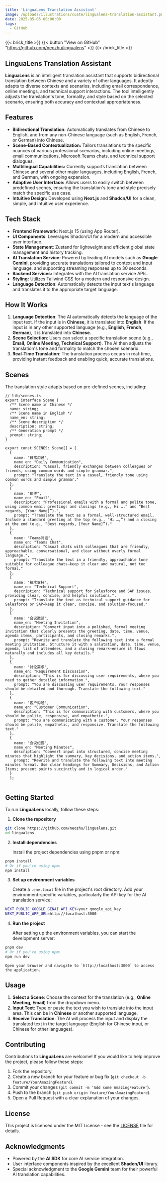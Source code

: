 ```yaml
---
title: 'LinguaLens Translation Assistant'
image: /uploads/illustrations/cuate/lingualens-translation-assistant.png
date: 2025-05-05 00:00:00
tags: 
  - GitHub
---
```


{{< brick_title >}}
{{< button "View on GitHub" "https://github.com/neozhu/lingualens" >}}
{{< /brick_title >}}

## LinguaLens Translation Assistant


**LinguaLens** is an intelligent translation assistant that supports bidirectional translation between Chinese and a variety of other languages. It adeptly adapts to diverse contexts and scenarios, including email correspondence, online meetings, and technical support interactions. The tool intelligently adjusts the translation's tone, formality, and style based on the selected scenario, ensuring both accuracy and contextual appropriateness.

## **Features**

* **Bidirectional Translation:** Automatically translates from Chinese to English, and from any non-Chinese language (such as English, French, or German) into Chinese.
* **Scene-Based Contextualization:** Tailors translations to the specific nuances of various professional scenarios, including online meetings, email communications, Microsoft Teams chats, and technical support dialogues.
* **Multilingual Capabilities:** Currently supports translation between Chinese and several other major languages, including English, French, and German, with ongoing expansion.
* **Adaptive User Interface:** Allows users to easily switch between predefined scenes, ensuring the translation's tone and style precisely match the specific use case.
* **Intuitive Design:** Developed using **Next.js** and **Shadcn/UI** for a clean, simple, and intuitive user experience.

## **Tech Stack**

* **Frontend Framework**: Next.js 15 (using App Router).
* **UI Components**: Leverages Shadcn/UI for a modern and accessible user interface.
* **State Management**: Zustand for lightweight and efficient global state management and history tracking.
* **AI Translation Service:** Powered by leading AI models such as **Google Gemini**, providing accurate translations tailored to context and input language, and supporting streaming responses up to 30 seconds.
* **Backend Services:** Integrates with the AI translation service APIs.
* **Styling:** Utilizes Tailwind CSS for a modern and responsive design.
* **Language Detection**: Automatically detects the input text's language and translates it to the appropriate target language.

## **How It Works**

1.  **Language Detection**: The AI automatically detects the language of the input text. If the input is in **Chinese**, it is translated into **English**. If the input is in any other supported language (e.g., **English**, **French**, **German**), it is translated into **Chinese**.
2.  **Scene Selection**: Users can select a specific translation scene (e.g., **Email**, **Online Meeting**, **Technical Support**). The AI then adjusts the translation's tone and formality to match the chosen scenario.
3.  **Real-Time Translation**: The translation process occurs in real-time, providing instant feedback and enabling quick, accurate translations.

## **Scenes**

The translation style adapts based on pre-defined scenes, including:

```
// lib/scenes.ts
export interface Scene {
  /** Scene name in Chinese */
  name: string;
  /** Scene name in English */
  name_en: string;
  /** Scene description */
  description: string;
  /** Generation prompt */
  prompt: string;
}

export const SCENES: Scene[] = [
  {
    name: "日常沟通",
    name_en: "Daily Communication",
    description: "Casual, friendly exchanges between colleagues or friends, using common words and simple grammar.",
    prompt: "Translate the text in a casual, friendly tone using common words and simple grammar."
  },
  {
    name: "邮件",
    name_en: "Email",
    description: "Professional emails with a formal and polite tone, using common email greetings and closings (e.g., Hi …,” and “Best regards, [Your Name]”).",
    prompt: "Translate the text as a formal, well-structured email. Include a standard greeting at the top (e.g., “Hi …,”) and a closing at the end (e.g., “Best regards, [Your Name]”)."
  },
  {
    name: "Teams对话",
    name_en: "Teams Chat",
    description: "Casual chats with colleagues that are friendly, approachable, conversational, and clear without overly formal language.",
    prompt: "Translate the text in a friendly, approachable tone suitable for colleague chats—keep it clear and natural, not too formal."
  },
  {
    name: "技术支持",
    name_en: "Technical Support",
    description: "Technical support for Salesforce and SAP issues, providing clear, concise, and helpful solutions.",
    prompt: "Translate the text as technical support guidance for Salesforce or SAP—keep it clear, concise, and solution-focused."
  },
  {
    name: "会议邀请",
    name_en: "Meeting Invitation",
    description: "Convert input into a polished, formal meeting invitation that clearly presents the greeting, date, time, venue, agenda items, participants, and closing remarks.",
    prompt: "Rewrite and translate the following text into a formal meeting invitation. Structure it with a salutation, date, time, venue, agenda, list of attendees, and a closing remark—ensure it flows naturally and includes all key details."
  },
  {
    name: "讨论需求",
    name_en: "Requirement Discussion",
    description: "This is for discussing user requirements, where you need to gather detailed information.",
    prompt: "You are discussing user requirements. Your responses should be detailed and thorough. Translate the following text."
  },
  {
    name: "客户沟通",
    name_en: "Customer Communication",
    description: "This is for communicating with customers, where you should be polite, responsive, and empathetic.",
    prompt: "You are communicating with a customer. Your responses should be polite, empathetic, and responsive. Translate the following text."
  },
  {
    name: "会议纪要",
    name_en: "Meeting Minutes",
    description: "Convert input into structured, concise meeting minutes that highlight the summary, key decisions, and action items.",
    prompt: "Rewrite and translate the following text into meeting minutes format. Use clear headings for Summary, Decisions, and Action Items; present points succinctly and in logical order."
  }
  ];
  
```

## **Getting Started**

To run **LinguaLens** locally, follow these steps:

1.  **Clone the repository**

```bash
git clone https://github.com/neozhu/lingualens.git
cd lingualens
```

2.  **Install dependencies**

    Install the project dependencies using pnpm or npm:

```bash
pnpm install
# Or if you're using npm:
npm install
```

3.  **Set up environment variables**

    Create a `.env.local` file in the project's root directory. Add your environment-specific variables, particularly the API key for the AI translation service:

```bash
NEXT_PUBLIC_GOOGLE_GENAI_API_KEY=your_google_api_key
NEXT_PUBLIC_APP_URL=http://localhost:3000
```

4.  **Run the project**

    After setting up the environment variables, you can start the development server:

```bash
pnpm dev
# Or if you're using npm:
npm run dev
```

    Open your browser and navigate to `http://localhost:3000` to access the application.

## **Usage**

1.  **Select a Scene**: Choose the context for the translation (e.g., **Online Meeting**, **Email**) from the dropdown menu.
2.  **Input Text**: Type or paste the text you wish to translate into the input area. This can be in **Chinese** or another supported language.
3.  **Receive Translation**: The AI will process the input and display the translated text in the target language (English for Chinese input, or Chinese for other languages).

## **Contributing**

Contributions to **LinguaLens** are welcome! If you would like to help improve the project, please follow these steps:

1.  Fork the repository.
2.  Create a new branch for your feature or bug fix (`git checkout -b feature/YourAmazingFeature`).
3.  Commit your changes (`git commit -m 'Add some AmazingFeature'`).
4.  Push to the branch (`git push origin feature/YourAmazingFeature`).
5.  Open a Pull Request with a clear explanation of your changes.

## **License**

This project is licensed under the MIT License - see the [LICENSE](LICENSE) file for details.

## **Acknowledgments**

* Powered by the **AI SDK** for core AI service integration.
* User interface components inspired by the excellent **Shadcn/UI** library.
* Special acknowledgment to the **Google Gemini** team for their powerful AI translation capabilities.
